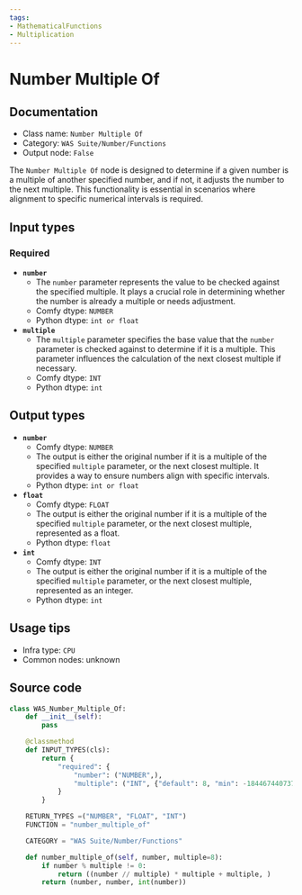 ```yaml
---
tags:
- MathematicalFunctions
- Multiplication
---
```


# Number Multiple Of
## Documentation
- Class name: `Number Multiple Of`
- Category: `WAS Suite/Number/Functions`
- Output node: `False`

The `Number Multiple Of` node is designed to determine if a given number is a multiple of another specified number, and if not, it adjusts the number to the next multiple. This functionality is essential in scenarios where alignment to specific numerical intervals is required.
## Input types
### Required
- **`number`**
    - The `number` parameter represents the value to be checked against the specified multiple. It plays a crucial role in determining whether the number is already a multiple or needs adjustment.
    - Comfy dtype: `NUMBER`
    - Python dtype: `int or float`
- **`multiple`**
    - The `multiple` parameter specifies the base value that the `number` parameter is checked against to determine if it is a multiple. This parameter influences the calculation of the next closest multiple if necessary.
    - Comfy dtype: `INT`
    - Python dtype: `int`
## Output types
- **`number`**
    - Comfy dtype: `NUMBER`
    - The output is either the original number if it is a multiple of the specified `multiple` parameter, or the next closest multiple. It provides a way to ensure numbers align with specific intervals.
    - Python dtype: `int or float`
- **`float`**
    - Comfy dtype: `FLOAT`
    - The output is either the original number if it is a multiple of the specified `multiple` parameter, or the next closest multiple, represented as a float.
    - Python dtype: `float`
- **`int`**
    - Comfy dtype: `INT`
    - The output is either the original number if it is a multiple of the specified `multiple` parameter, or the next closest multiple, represented as an integer.
    - Python dtype: `int`
## Usage tips
- Infra type: `CPU`
- Common nodes: unknown


## Source code
```python
class WAS_Number_Multiple_Of:
    def __init__(self):
        pass

    @classmethod
    def INPUT_TYPES(cls):
        return {
            "required": {
                "number": ("NUMBER",),
                "multiple": ("INT", {"default": 8, "min": -18446744073709551615, "max": 18446744073709551615}),
            }
        }

    RETURN_TYPES =("NUMBER", "FLOAT", "INT")
    FUNCTION = "number_multiple_of"

    CATEGORY = "WAS Suite/Number/Functions"

    def number_multiple_of(self, number, multiple=8):
        if number % multiple != 0:
            return ((number // multiple) * multiple + multiple, )
        return (number, number, int(number))

```
